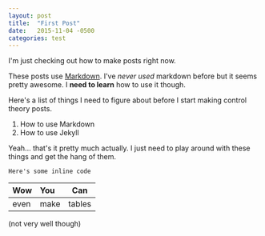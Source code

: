 ```yaml
---
layout: post
title:  "First Post"
date:   2015-11-04 -0500
categories: test
---
```

I'm just checking out how to make posts right now.

These posts use [Markdown][markdown]. I've _never used_ markdown before but it seems pretty awesome. I **need to learn** how to use it though.

Here's a list of things I need to figure about before I start making control theory posts.

1. How to use Markdown
2. How to use Jekyll

Yeah... that's it pretty much actually. I just need to play around with these things and get the hang of them.

`Here's some inline code`

|Wow	|You	|Can 	|
|:-------|:-------|:----:|
|even|make|tables|
(not very well though)

[markdown]: https://github.com/adam-p/markdown-here/wiki/Markdown-Cheatsheet